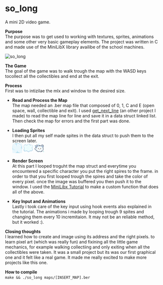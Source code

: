 # so_long
A mini 2D video game.

**Purpose**\
The purpose was to get used to working with textures, sprites, animations and some other very basic gameplay elements.
The project was written in C and made use of the MiniLibX library availibe of the school machines.

![so_long](https://user-images.githubusercontent.com/95487148/156332575-e7c72aaf-5233-465b-904b-da44ec4ea71d.gif)

**The Game**\
The goal of the game was to walk trough the map with the WASD keys tocollect all the collectibles and end at the exit. 

**Process**\
First was to intizilae the mlx and window to the desired size.

- **Read and Process the Map**\
The map needed an .ber map file that composed of 0, 1, C and E (open space, wall, collectible and exit).
I used [get_next_line](https://github.com/steryu/library) (an other project I made) to read the map line for line and save it in a data struct linked list.
Then check the map for errors and the first part was done.

- **Loading Sprites**\
I then put all my self made spites in the data struct to push them to the screen later.\
![cloudfloor](https://github.com/steryu/so_long/blob/main/sprites/pngs/cloudfloor.png)
![cloud](https://github.com/steryu/so_long/blob/main/sprites/pngs/cloud.png)
![wolkje](https://github.com/steryu/so_long/blob/main/sprites/pngs/wolkje.png)

- **Render Screen**\
At this part I looped troguht the map struct and everytime you encountered a specific character you put the right spires to the frame.
in order to that you first looped trough the spires and take the color of every pixel. once the image was buffered you then push it to the window.
I used the [MiniLibx Tutorial](https://harm-smits.github.io/42docs/libs/minilibx/introduction.html) to make a custom function that does all of the above.

- **Key Input and Animations**\
Lastly i took care of the key input using hook events also explained in the tutorial. The animations i made by looping trough 9 spites and changing them every
10 incremitaion. It may not be an reliable method, but it worked :).

**Closing thoughts**\
I learned how to create and image using its address and the right pixels. to learn pixel art (which was really fun) and fixining all the little game mechanics, for example walking collectiing and only exiting when all the collectibles were taken.
It was a small project but its was our first graphical one and it felt like a real game.
It made me really excited to make more projects like this one. 

**How to compile**\
``make && ./so_long maps/[INSERT_MAP].ber``
